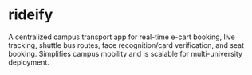 # rideify
A centralized campus transport app for real-time e-cart booking, live tracking, shuttle bus routes, face recognition/card verification, and seat booking. Simplifies campus mobility and is scalable for multi-university deployment.
